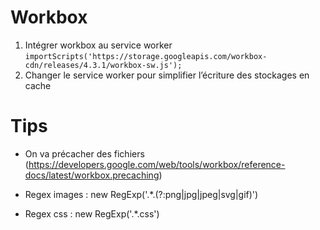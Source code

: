 # Workbox

1. Intégrer workbox au service worker
   `importScripts('https://storage.googleapis.com/workbox-cdn/releases/4.3.1/workbox-sw.js');`
2. Changer le service worker pour simplifier l’écriture des stockages en cache

# Tips

- On va précacher des fichiers (https://developers.google.com/web/tools/workbox/reference-docs/latest/workbox.precaching)

- Regex images : new RegExp('.\*\.(?:png|jpg|jpeg|svg|gif)')
- Regex css : new RegExp('.\*\.css')
